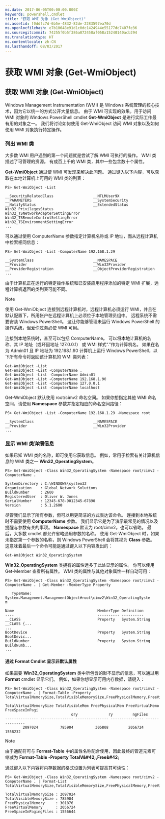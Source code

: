 ```yaml
---
ms.date: 2017-06-05T00:00:00.000Z
keywords: powershell,cmdlet
title: "获取 WMI 对象 (Get WmiObject)"
ms.assetid: f0ddfc7d-6b5e-4832-82de-2283597ea70d
ms.openlocfilehash: e7b10648e91d1c0dc1424944e55177dc7407fe36
ms.sourcegitcommit: 74255f0b5f386a072458af058a15240140acb294
ms.translationtype: HT
ms.contentlocale: zh-CN
ms.lasthandoff: 08/03/2017
---
```

# <a name="getting-wmi-objects-get-wmiobject"></a>获取 WMI 对象 (Get-WmiObject)

## <a name="getting-wmi-objects-get-wmiobject"></a>获取 WMI 对象 (Get-WmiObject)
Windows Management Instrumentation (WMI) 是 Windows 系统管理的核心技术，因为它以统一的方式公开大量信息。 由于 WMI 可实现的效果，用于访问 WMI 对象的 Windows PowerShell cmdlet **Get-WmiObject** 是进行实际工作最有用的对象之一。 我们将讨论如何使用 Get-WmiObject 访问 WMI 对象以及如何使用 WMI 对象执行特定操作。

### <a name="listing-wmi-classes"></a>列出 WMI 类
大多数 WMI 用户遇到的第一个问题就是尝试了解 WMI 可执行的操作。 WMI 类描述了可管理的资源。 有成百上千的 WMI 类，其中一些包含数十个属性。

**Get-WmiObject** 通过使 WMI 可发现来解决此问题。 通过键入以下内容，可以获取在本地计算机上可用的 WMI 类的列表：

```
PS> Get-WmiObject -List

__SecurityRelatedClass                  __NTLMUser9X
__PARAMETERS                            __SystemSecurity
__NotifyStatus                          __ExtendedStatus
Win32_PrivilegesStatus                  Win32_TSNetworkAdapterSettingError
Win32_TSRemoteControlSettingError       Win32_TSEnvironmentSettingError
...
```

可以通过使用 ComputerName 参数指定计算机名称或 IP 地址，而从远程计算机中检索相同信息：

```
PS> Get-WmiObject -List -ComputerName 192.168.1.29

__SystemClass                           __NAMESPACE
__Provider                              __Win32Provider
__ProviderRegistration                  __ObjectProviderRegistration
...
```

由于计算机正在运行的特定操作系统和已安装应用程序添加的特定 WMI 扩展，远程计算机返回的类列表可能不同。

> [!NOTE]
> 使用 Get-WmiObject 连接到远程计算机时，远程计算机必须运行 WMI，并且在默认配置下，所用帐户在远程计算机上必须位于本地管理员组中。 远程系统不需要安装 Windows PowerShell。 这让你能够管理未运行 Windows PowerShell 的操作系统，但爱你过务必使 WMI 可用。

连接到本地系统时，甚至可以包括 ComputerName。 可以将本地计算机的名称、其 IP 地址（或环回地址 127.0.0.1） 或 WMI 样式“.”作为计算机名。 如果在名为 Admin01 且 IP 地址为 192.168.1.90 计算机上运行 Windows PowerShell，以下所有命令将返回该计算机的 WMI 类列表：

```
Get-WmiObject -List
Get-WmiObject -List -ComputerName .
Get-WmiObject -List -ComputerName Admin01
Get-WmiObject -List -ComputerName 192.168.1.90
Get-WmiObject -List -ComputerName 127.0.0.1
Get-WmiObject -List -ComputerName localhost
```

Get-WmiObject 默认使用 root/cimv2 命名空间。 如果你想指定其他 WMI 命名空间，请使用 **Namespace** 参数并指定相应的命名空间路径：

```
PS> Get-WmiObject -List -ComputerName 192.168.1.29 -Namespace root

__SystemClass                           __NAMESPACE
__Provider                              __Win32Provider
...
```

### <a name="displaying-wmi-class-details"></a>显示 WMI 类详细信息
如果已知 WMI 类的名称，即可使用它获取信息。 例如，常用于检索有关计算机信息的 WMI 类之一 **Win32_OperatingSystem**。

```
PS> Get-WmiObject -Class Win32_OperatingSystem -Namespace root/cimv2 -ComputerName .

SystemDirectory : C:\WINDOWS\system32
Organization    : Global Network Solutions
BuildNumber     : 2600
RegisteredUser  : Oliver W. Jones
SerialNumber    : 12345-678-9012345-67890
Version         : 5.1.2600
```

尽管我们显示了所有参数，但可以用更简洁的方式表达该命令。 连接到本地系统时不需要使用 **ComputerName** 参数。 我们显示它是为了演示最常见的情况以及提醒与参数有关的事项。 **Namespace** 默认为 root/cimv2，也可以省略。 最后，大多数 cmdlet 都允许省略通用参数的名称。 使用 Get-WmiObject 时，如果未指定第一个参数的名称，则 Windows PowerShell 会将其视为 **Class** 参数。 这意味着最后一个命令可能是通过键入以下内容发出的：

```
Get-WmiObject Win32_OperatingSystem
```

**Win32_OperatingSystem** 类拥有的属性远多于此处显示的属性。 你可以使用 Get-Member 查看所有属性。 WMI 类的属性与其他对象属性一样自动可用：

```
PS> Get-WmiObject -Class Win32_OperatingSystem -Namespace root/cimv2 -ComputerName . | Get-Member -MemberType Property

   TypeName: System.Management.ManagementObject#root\cimv2\Win32_OperatingSyste
m

Name                                      MemberType Definition
----                                      ---------- ----------
__CLASS                                   Property   System.String __CLASS {...
...
BootDevice                                Property   System.String BootDevic...
BuildNumber                               Property   System.String BuildNumb...
...
```

#### <a name="displaying-non-default-properties-with-format-cmdlets"></a>通过 Format Cmdlet 显示非默认属性
如果需要 **Win32_OperatingSystem** 类中所包含的默不显示的信息，可以通过用 **Format** cmdlet 显示它们。 例如，如果你想显示可用内存数据，请键入：

```
PS> Get-WmiObject -Class Win32_OperatingSystem -Namespace root/cimv2 -ComputerName . | Format-Table -Property TotalVirtualMemorySize,TotalVisibleMemorySize,FreePhysicalMemory,FreeVirtualMemory,FreeSpaceInPagingFiles

TotalVirtualMemorySize TotalVisibleMem FreePhysicalMem FreeVirtualMemo FreeSpaceInPagi
                              ory              ry         ngFiles
--------------- --------------- --------------- --------------- ---------------
        2097024          785904          305808         2056724         1558232
```

> [!NOTE]
> 由于通配符可与 **Format-Table** 中的属性名称配合使用，因此最终的管道元素可缩减为 **Format-Table -Property TotalV\&#42;,Free\&#42;**

通过键入以下内容将内存数据的格式设置为列表可提高其可读性：

```
PS> Get-WmiObject -Class Win32_OperatingSystem -Namespace root/cimv2 -ComputerName . | Format-List TotalVirtualMemorySize,TotalVisibleMemorySize,FreePhysicalMemory,FreeVirtualMemory,FreeSpaceInPagingFiles

TotalVirtualMemorySize : 2097024
TotalVisibleMemorySize : 785904
FreePhysicalMemory     : 301876
FreeVirtualMemory      : 2056724
FreeSpaceInPagingFiles : 1556644
```

